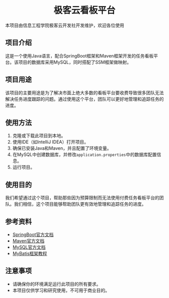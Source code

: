 # <center>极客云看板平台</center>

本项目由信息工程学院极客云开发社开发维护，欢迎各位使用

## 项目介绍
这是一个使用Java语言，配合SpringBoot框架和Maven框架开发的任务看板平台。该项目的数据库采用MySQL，同时搭配了SSM框架做映射。

## 项目用途
该项目的主要用途是为了解决市面上绝大多数的看板平台要收费导致很多团队无法解决任务进度跟踪的问题。通过使用这个平台，团队可以更好地管理和追踪任务的进度。

## 使用方法
1. 克隆或下载此项目到本地。
2. 使用IDE（如IntelliJ IDEA）打开项目。
3. 确保已安装Java和Maven，并且配置了环境变量。
4. 在MySQL中创建数据库，并修改`application.properties`中的数据库配置信息。
5. 运行项目。

## 使用目的
我们希望通过这个项目，帮助那些因为预算限制而无法使用付费任务看板平台的团队。我们相信，这个项目能够帮助团队更有效地管理和追踪任务的进度。

## 参考资料
- [SpringBoot官方文档](https://docs.spring.io/spring-boot/docs/current/reference/html/index.html)
- [Maven官方文档](https://maven.apache.org/guides/index.html)
- [MySQL官方文档](https://www.mysqlzh.com/)
- [MyBatis框架教程](https://mybatis.net.cn/)

## 注意事项
- 请确保你的环境满足运行此项目的所有要求。
- 本项目仅供学习和研究使用，不可用于商业目的。
